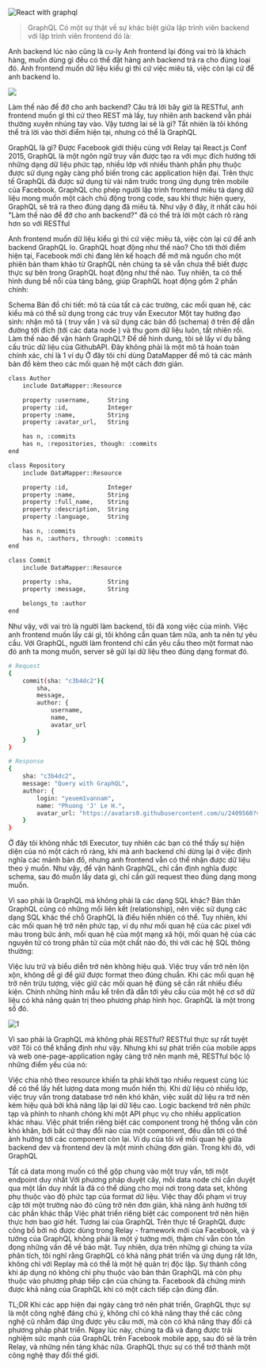 ![React with graphql](https://cdn.thenewstack.io/media/2015/05/8541370656_3b638b0918_k-1024x732.jpg)

> GraphQL
Có một sự thật về sự khác biệt giữa lập trình viên backend với lập trình viên frontend đó là:

Anh backend lúc nào cũng là cu-ly
Anh frontend lại đóng vai trò là khách hàng, muốn dùng gì đều có thể đặt hàng anh backend trả ra cho đúng loại đó.
Anh frontend muốn dữ liệu kiểu gì thì cứ việc miêu tả, việc còn lại cứ để anh backend lo.

![](https://viblo.asia/uploads/01b3b31f-5136-4d95-8059-c4f57057a5be.jpeg)

Làm thế nào để đỡ cho anh backend? Câu trả lời bây giờ là RESTful, anh frontend muốn gì thì cứ theo REST mà lấy, tuy nhiên anh backend vẫn phải thường xuyên nhúng tay vào.
Vậy tương lai sẽ là gì? Tất nhiên là tôi không thể trả lời vào thời điểm hiện tại, nhưng có thể là GraphQL

GraphQL là gì?
Được Facebook giới thiệu cùng với Relay tại React.js Conf 2015, GraphQL là một ngôn ngữ truy vấn được tạo ra với mục đích hướng tới những dạng dữ liệu phức tạp, nhiều lớp với nhiều thành phần phụ thuộc được sử dụng ngày càng phổ biến trong các application hiện đại. Trên thực tế GraphQL đã được sử dụng từ vài năm trước trong ứng dụng trên mobile của Facebook.
GraphQL cho phép người lập trình frontend miêu tả dạng dữ liệu mong muốn một cách chủ động trong code, sau khi thực hiện query, GraphQL sẽ trả ra theo đúng dạng đã miêu tả.
Như vậy ở đây, ít nhất câu hỏi "Làm thế nào để đỡ cho anh backend?" đã có thể trả lời một cách rõ ràng hơn so với RESTful

Anh frontend muốn dữ liệu kiểu gì thì cứ việc miêu tả, việc còn lại cứ để anh backend GraphQL lo.
GraphQL hoạt động như thế nào?
Cho tới thời điểm hiện tại, Facebook mới chỉ đang lên kế hoạch để mở mã nguồn cho một phiên bản tham khảo từ GraphQL nên chúng ta sẽ vẫn chưa thể biết được thực sự bên trong GraphQL hoạt động như thế nào. Tuy nhiên, ta có thể hình dung bề nổi của tảng băng, giúp GraphQL hoạt động gồm 2 phần chính:

Schema Bản đồ chi tiết: mô tả của tất cả các trường, các mối quan hệ, các kiểu mà có thể sử dụng trong các truy vấn
Executor Một tay hướng đạo sinh: nhận mô tả ( truy vấn ) và sử dụng các bản đồ (schema) ở trên để dẫn đường tới đích (tới các data node ) và thu gom dữ liệu luôn, tất nhiên rồi.
Làm thế nào để vận hành GraphQL?
Để dễ hình dung, tôi sẽ lấy ví dụ bằng cấu trúc dữ liệu của GithubAPI. Đây không phải là một mô tả hoàn toàn chính xác, chỉ là 1 ví dụ
Ở đây tôi chỉ dùng DataMapper để mô tả các mảnh bản đồ kèm theo các mối quan hệ một cách đơn giản.

```bash
class Author
    include DataMapper::Resource

    property :username,     String
    property :id,           Integer
    property :name,         String
    property :avatar_url,   String

    has n, :commits
    has n, :repositories, though: :commits
end

class Repository
    include DataMapper::Resource

    property :id,           Integer
    property :name,         String
    property :full_name,    String
    property :description,  String
    property :language,     String

    has n, :commits
    has n, :authors, through: :commits
end

class Commit
    include DataMapper::Resource

    property :sha,          String
    property :message,      String

    belongs_to :author
end
```

Như vậy, với vai trò là người làm backend, tôi đã xong việc của mình. Việc anh frontend muốn lấy cái gì, tôi không cần quan tâm nữa, anh ta nên tự yêu cầu.
Với GraphQL, người làm frontend chỉ cần yêu cầu theo một format nào đó anh ta mong muốn, server sẽ gửi lại dữ liệu theo đúng dạng format đó.

```bash
# Request
{
    commit(sha: "c3b4dc2"){
        sha,
        message,
        author: {
            username,
            name,
            avatar_url
        }
    }
}

# Response
{
    sha: "c3b4dc2",
    message: "Query with GraphQL",
    author: {
        login: "yeuem1vannam",
        name: "Phuong 'J' Le H.",
        avatar_url: "https://avatars0.githubusercontent.com/u/2409560?v=3&s=40"
    }
}
```

Ở đây tôi không nhắc tới Executor, tuy nhiên các bạn có thể thấy sự hiện diện của nó một cách rõ ràng, khi mà anh backend chỉ dừng lại ở việc định nghĩa các mảnh bản đồ, nhưng anh frontend vẫn có thể nhận được dữ liệu theo ý muốn.
Như vậy, để vận hành GraphQL, chỉ cần định nghĩa được schema, sau đó muốn lấy data gì, chỉ cần gửi request theo đúng dạng mong muốn.

Vì sao phải là GraphQL mà không phải là các dạng SQL khác?
Bản thân GraphQL cũng có những mối liên kết (relationship), nên việc sử dụng các dạng SQL khác thế chỗ GraphQL là điểu hiển nhiên có thể. Tuy nhiên, khi các mối quan hệ trở nên phức tạp, ví dụ như mối quan hệ của các pixel với màu trong bức ảnh, mối quan hệ của một mạng xã hội, mối quan hệ của các nguyên tử có trong phân tử của một chất nào đó, thì với các hệ SQL thông thường:

Việc lưu trữ và biểu diễn trở nên không hiệu quả.
Việc truy vấn trở nên lộn xộn, không dễ gì để giữ được format theo đúng chuẩn.
Khi các mối quan hệ trở nên trừu tượng, việc giữ các mối quan hệ đúng sẽ cần rất nhiều điều kiện.
Chính những hình mẫu kể trên đã dẫn tới yêu cầu của một hệ cơ sở dữ liệu có khả năng quản trị theo phương pháp hình học. GraphQL là một trong số đó.

![1](https://viblo.asia/uploads/02fd97e9-b26e-49aa-94ae-059b4e0d59e3.png)

Vì sao phải là GraphQL mà không phải RESTful?
RESTful thực sự rất tuyệt vời! Tôi có thể khẳng định như vậy.
Nhưng khi sự phát triển của mobile apps và web one-page-application ngày càng trở nên mạnh mẽ, RESTful bộc lộ những điểm yếu của nó:

Việc chia nhỏ theo resource khiến ta phải khởi tạo nhiều request cùng lúc để có thể lấy hết lượng data mong muốn hiển thị.
Khi dữ liệu có nhiều lớp, việc truy vấn trong database trở nên khó khăn, việc xuất dữ liệu ra trở nên kém hiệu quả bởi khả năng lặp lại dữ liệu cao.
Logic backend trở nên phức tạp và phình to nhanh chóng khi một API phục vụ cho nhiều application khác nhau.
Việc phát triển riêng biệt các component trong hệ thống vẫn còn khó khăn, bởi bất cứ thay đổi nào của một component, đều dẫn tới có thể ảnh hưởng tới các component còn lại. Ví dụ của tôi về mối quan hệ giữa backend dev và frontend dev là một minh chứng đơn giản.
Trong khi đó, với GraphQL

Tất cả data mong muốn có thể gộp chung vào một truy vấn, tới một endpoint duy nhất
Với phương pháp duyệt cây, mỗi data node chỉ cần duyệt qua một lần duy nhất là đã có thể dùng cho mọi nơi trong data set, không phụ thuộc vào độ phức tạp của format dữ liệu.
Việc thay đổi phạm vi truy cập tới một trường nào đó cũng trở nên đơn giản, khả năng ảnh hưởng tới các phần khác thấp
Việc phát triển riêng biệt các component trở nên hiện thực hơn bao giờ hết.
Tương lai của GraphQL
Trên thực tế GraphQL được công bố bởi nó được dùng trong Relay - framework mới của Facebook, và ý tưởng của GraphQL không phải là một ý tưởng mới, thậm chí vẫn còn tồn đọng những vấn đề về bảo mật.
Tuy nhiên, dựa trên những gì chúng ta vừa phân tích, tôi nghĩ rằng GraphQL có khả năng phát triển và ứng dụng rất lớn, không chỉ với Replay mà có thể là một hệ quản trị độc lập. Sự thành công khi áp dụng nó không chỉ phụ thuộc vào bản thân GraphQL mà còn phụ thuộc vào phương pháp tiếp cận của chúng ta.
Facebook đã chứng minh được khả năng của GraphQL khi có một cách tiếp cận đúng đắn.

TL;DR
Khi các app hiện đại ngày càng trở nên phát triển, GraphQL thực sự là một công nghệ đáng chú ý, không chỉ có khả năng thay thế các công nghệ cũ nhằm đáp ứng được yêu cầu mới, mà còn có khả năng thay đổi cả phương pháp phát triển. Ngay lúc này, chúng ta đã và đang được trải nghiệm sức mạnh của GraphQL trên Facebook mobile app, sau đó sẽ là trên Relay, và những nền tảng khác nữa.
GraphQL thực sự có thể trở thành một công nghệ thay đổi thế giới.